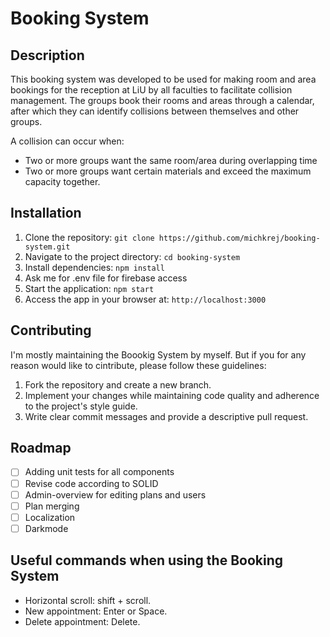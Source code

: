 # Booking System

## Description

This booking system was developed to be used for making room and area bookings for the reception at LiU by all faculties to facilitate collision management. The groups book their rooms and areas through a calendar, after which they can identify collisions between themselves and other groups.

A collision can occur when:
- Two or more groups want the same room/area during overlapping time
- Two or more groups want certain materials and exceed the maximum capacity together.

## Installation
1. Clone the repository: `git clone https://github.com/michkrej/booking-system.git`
2. Navigate to the project directory: `cd booking-system`
3. Install dependencies: `npm install`
4. Ask me for .env file for firebase access
5. Start the application: `npm start`
6. Access the app in your browser at: `http://localhost:3000`

## Contributing
I'm mostly maintaining the Boookig System by myself. But if you for any reason would like to cintribute, please follow these guidelines:
1. Fork the repository and create a new branch.
2. Implement your changes while maintaining code quality and adherence to the project's style guide.
3. Write clear commit messages and provide a descriptive pull request.

## Roadmap
- [ ] Adding unit tests for all components
- [ ] Revise code according to SOLID
- [ ] Admin-overview for editing plans and users
- [ ] Plan merging
- [ ] Localization
- [ ] Darkmode

## Useful commands when using the Booking System
- Horizontal scroll: shift + scroll.
- New appointment: Enter or Space.
- Delete appointment: Delete.
